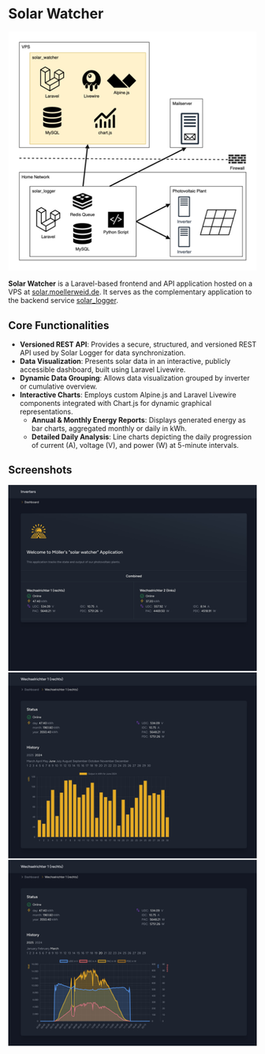 # Solar Watcher

![application overview](/docs/overview.png)

**Solar Watcher** is a Laravel-based frontend and API application hosted on a VPS at [solar.moellerweid.de](https://solar.moellerweid.de). It serves as the complementary application to the backend service [solar_logger](https://github.com/TobMoeller/solar_logger).

## Core Functionalities

- **Versioned REST API**: Provides a secure, structured, and versioned REST API used by Solar Logger for data synchronization.
- **Data Visualization**: Presents solar data in an interactive, publicly accessible dashboard, built using Laravel Livewire.
- **Dynamic Data Grouping**: Allows data visualization grouped by inverter or cumulative overview.
- **Interactive Charts**: Employs custom Alpine.js and Laravel Livewire components integrated with Chart.js for dynamic graphical representations.
  - **Annual & Monthly Energy Reports**: Displays generated energy as bar charts, aggregated monthly or daily in kWh.
  - **Detailed Daily Analysis**: Line charts depicting the daily progression of current (A), voltage (V), and power (W) at 5-minute intervals.

## Screenshots

![application dashboard](/docs/screenshot1.jpg)
![monthly chart](/docs/screenshot2.jpg)
![daily chart](/docs/screenshot3.jpg)

